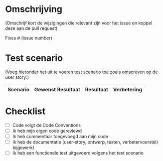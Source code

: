 # Omschrijving

(Omschrijf kort  de wijzigingen die relevant zijn voor het issue en koppel deze aan de pull request)

Fixes # (issue number)

# Test scenario

(Voeg hieronder het uit te voeren test scenario toe zoals omscreven op de user story:)

| Scenario |      Gewenst Resultaat     |  Resultaat | Verbetering |
|----------|:-------------:|------:|:----------|

# Checklist

- [ ] Code volgt de Code Conventions
- [ ] Ik heb mijn eigen code gereviewd
- [ ] Ik heb commentaar toegevoegd aan mijn code
- [ ] Ik heb de documentatie (user-story, ontwerp, testen, verbetervoorstel) bijgewerkt
- [ ] Ik heb een functionele test uitgevoerd volgens het test scenario
